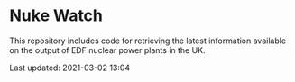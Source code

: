 # Nuke Watch

This repository includes code for retrieving the latest information available on the output of EDF nuclear power plants in the UK.

Last updated: 2021-03-02 13:04